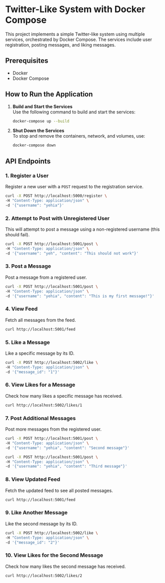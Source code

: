 
# Twitter-Like System with Docker Compose

This project implements a simple Twitter-like system using multiple services, orchestrated by Docker Compose. The services include user registration, posting messages, and liking messages.

## Prerequisites

- Docker
- Docker Compose

## How to Run the Application

1. **Build and Start the Services**  
   Use the following command to build and start the services:
   ```bash
   docker-compose up --build
   ```

2. **Shut Down the Services**  
   To stop and remove the containers, network, and volumes, use:
   ```bash
   docker-compose down
   ```

## API Endpoints

### 1. Register a User

Register a new user with a `POST` request to the registration service.
```bash
curl -X POST http://localhost:5000/register \
-H "Content-Type: application/json" \
-d '{"username": "yehia"}'
```

### 2. Attempt to Post with Unregistered User

This will attempt to post a message using a non-registered username (this should fail).
```bash
curl -X POST http://localhost:5001/post \
-H "Content-Type: application/json" \
-d '{"username": "yeh", "content": "This should not work"}'
```

### 3. Post a Message

Post a message from a registered user.
```bash
curl -X POST http://localhost:5001/post \
-H "Content-Type: application/json" \
-d '{"username": "yehia", "content": "This is my first message!"}'
```

### 4. View Feed

Fetch all messages from the feed.
```bash
curl http://localhost:5001/feed
```

### 5. Like a Message

Like a specific message by its ID.
```bash
curl -X POST http://localhost:5002/like \
-H "Content-Type: application/json" \
-d '{"message_id": "1"}'
```

### 6. View Likes for a Message

Check how many likes a specific message has received.
```bash
curl http://localhost:5002/likes/1
```

### 7. Post Additional Messages

Post more messages from the registered user.
```bash
curl -X POST http://localhost:5001/post \
-H "Content-Type: application/json" \
-d '{"username": "yehia", "content": "Second message"}'

curl -X POST http://localhost:5001/post \
-H "Content-Type: application/json" \
-d '{"username": "yehia", "content": "Third message"}'
```

### 8. View Updated Feed

Fetch the updated feed to see all posted messages.
```bash
curl http://localhost:5001/feed
```

### 9. Like Another Message

Like the second message by its ID.
```bash
curl -X POST http://localhost:5002/like \
-H "Content-Type: application/json" \
-d '{"message_id": "2"}'
```

### 10. View Likes for the Second Message

Check how many likes the second message has received.
```bash
curl http://localhost:5002/likes/2
```


